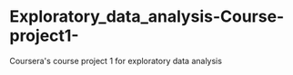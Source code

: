 # Exploratory_data_analysis-Course-project1-
Coursera's course project 1 for exploratory data analysis
